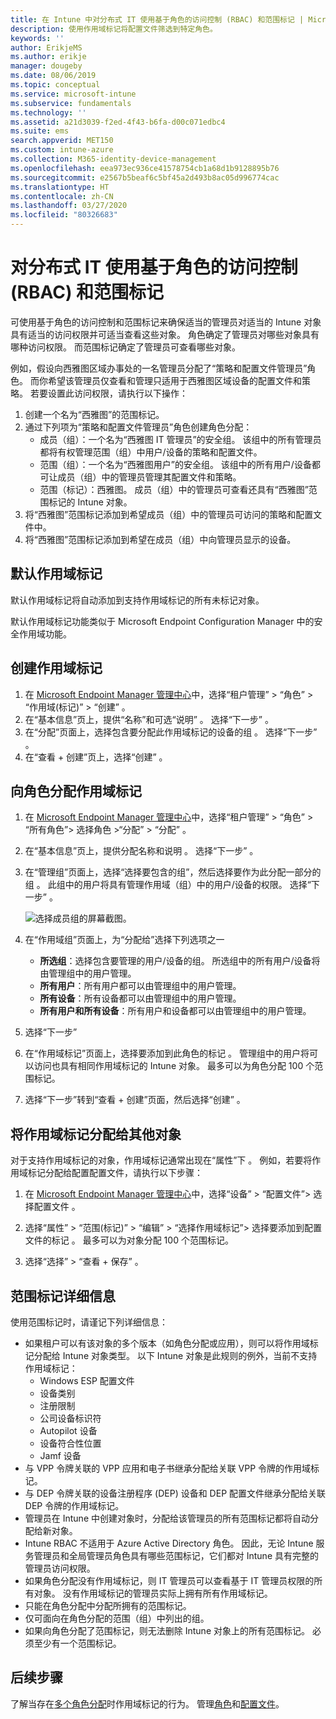 ```yaml
---
title: 在 Intune 中对分布式 IT 使用基于角色的访问控制 (RBAC) 和范围标记 | Microsoft Docs
description: 使用作用域标记将配置文件筛选到特定角色。
keywords: ''
author: ErikjeMS
ms.author: erikje
manager: dougeby
ms.date: 08/06/2019
ms.topic: conceptual
ms.service: microsoft-intune
ms.subservice: fundamentals
ms.technology: ''
ms.assetid: a21d3039-f2ed-4f43-b6fa-d00c071edbc4
ms.suite: ems
search.appverid: MET150
ms.custom: intune-azure
ms.collection: M365-identity-device-management
ms.openlocfilehash: eea973ec936ce41578754cb1a68d1b9128895b76
ms.sourcegitcommit: e2567b5beaf6c5bf45a2d493b8ac05d996774cac
ms.translationtype: HT
ms.contentlocale: zh-CN
ms.lasthandoff: 03/27/2020
ms.locfileid: "80326683"
---
```

# <a name="use-role-based-access-control-rbac-and-scope-tags-for-distributed-it"></a>对分布式 IT 使用基于角色的访问控制 (RBAC) 和范围标记

可使用基于角色的访问控制和范围标记来确保适当的管理员对适当的 Intune 对象具有适当的访问权限并可适当查看这些对象。 角色确定了管理员对哪些对象具有哪种访问权限。 而范围标记确定了管理员可查看哪些对象。

例如，假设向西雅图区域办事处的一名管理员分配了“策略和配置文件管理员”角色。 而你希望该管理员仅查看和管理只适用于西雅图区域设备的配置文件和策略。 若要设置此访问权限，请执行以下操作：

1. 创建一个名为“西雅图”的范围标记。
2. 通过下列项为“策略和配置文件管理员”角色创建角色分配： 
    - 成员（组）：一个名为“西雅图 IT 管理员”的安全组。 该组中的所有管理员都将有权管理范围（组）中用户/设备的策略和配置文件。
    - 范围（组）：一个名为“西雅图用户”的安全组。 该组中的所有用户/设备都可让成员（组）中的管理员管理其配置文件和策略。 
    - 范围（标记）：西雅图。 成员（组）中的管理员可查看还具有“西雅图”范围标记的 Intune 对象。
3. 将“西雅图”范围标记添加到希望成员（组）中的管理员可访问的策略和配置文件中。
4. 将“西雅图”范围标记添加到希望在成员（组）中向管理员显示的设备。 

## <a name="default-scope-tag"></a>默认作用域标记
默认作用域标记将自动添加到支持作用域标记的所有未标记对象。

默认作用域标记功能类似于 Microsoft Endpoint Configuration Manager 中的安全作用域功能。 

## <a name="to-create-a-scope-tag"></a>创建作用域标记

1. 在 [Microsoft Endpoint Manager 管理中心](https://go.microsoft.com/fwlink/?linkid=2109431)中，选择“租户管理” > “角色” > “作用域(标记)” > “创建”     。
2. 在“基本信息”页上，提供“名称”和可选“说明”    。 选择“下一步”  。
3. 在“分配”页面上，选择包含要分配此作用域标记的设备的组  。 选择“下一步”  。
4. 在“查看 + 创建”页上，选择“创建”   。

## <a name="to-assign-a-scope-tag-to-a-role"></a>向角色分配作用域标记

1. 在 [Microsoft Endpoint Manager 管理中心](https://go.microsoft.com/fwlink/?linkid=2109431)中，选择“租户管理” > “角色” > “所有角色”> 选择角色 >“分配” > “分配”      。
2. 在“基本信息”页上，提供分配名称和说明    。 选择“下一步”  。
3. 在“管理组”页面上，选择“选择要包含的组”，然后选择要作为此分配一部分的组   。 此组中的用户将具有管理作用域（组）中的用户/设备的权限。 选择“下一步”  。

    ![选择成员组的屏幕截图。](./media/scope-tags/select-member-groups.png)

4. 在“作用域组”页面上，为“分配给”选择下列选项之一  
    - **所选组**：选择包含要管理的用户/设备的组。 所选组中的所有用户/设备将由管理组中的用户管理。
    - **所有用户**：所有用户都可以由管理组中的用户管理。
    - **所有设备**：所有设备都可以由管理组中的用户管理。
    - **所有用户和所有设备**：所有用户和设备都可以由管理组中的用户管理。

5. 选择“下一步” 
6. 在“作用域标记”页面上，选择要添加到此角色的标记  。 管理组中的用户将可以访问也具有相同作用域标记的 Intune 对象。 最多可以为角色分配 100 个范围标记。
7. 选择“下一步”转到“查看 + 创建”页面，然后选择“创建”    。

## <a name="assign-scope-tags-to-other-objects"></a>将作用域标记分配给其他对象

对于支持作用域标记的对象，作用域标记通常出现在“属性”下  。 例如，若要将作用域标记分配给配置配置文件，请执行以下步骤：

1. 在 [Microsoft Endpoint Manager 管理中心](https://go.microsoft.com/fwlink/?linkid=2109431)中，选择“设备” > “配置文件”> 选择配置文件   。

2. 选择“属性” > “范围(标记)” > “编辑” > “选择作用域标记”> 选择要添加到配置文件的标记     。 最多可以为对象分配 100 个范围标记。
4. 选择“选择” > “查看 + 保存”   。

## <a name="scope-tag-details"></a>范围标记详细信息
使用范围标记时，请谨记下列详细信息： 

- 如果租户可以有该对象的多个版本（如角色分配或应用），则可以将作用域标记分配给 Intune 对象类型。
  以下 Intune 对象是此规则的例外，当前不支持作用域标记：
    - Windows ESP 配置文件
    - 设备类别
    - 注册限制
    - 公司设备标识符
    - Autopilot 设备
    - 设备符合性位置
    - Jamf 设备
- 与 VPP 令牌关联的 VPP 应用和电子书继承分配给关联 VPP 令牌的作用域标记。
- 与 DEP 令牌关联的设备注册程序 (DEP) 设备和 DEP 配置文件继承分配给关联 DEP 令牌的作用域标记。
- 管理员在 Intune 中创建对象时，分配给该管理员的所有范围标记都将自动分配给新对象。
- Intune RBAC 不适用于 Azure Active Directory 角色。 因此，无论 Intune 服务管理员和全局管理员角色具有哪些范围标记，它们都对 Intune 具有完整的管理员访问权限。
- 如果角色分配没有作用域标记，则 IT 管理员可以查看基于 IT 管理员权限的所有对象。 没有作用域标记的管理员实际上拥有所有作用域标记。
- 只能在角色分配中分配所拥有的范围标记。
- 仅可面向在角色分配的范围（组）中列出的组。
- 如果向角色分配了范围标记，则无法删除 Intune 对象上的所有范围标记。 必须至少有一个范围标记。

## <a name="next-steps"></a>后续步骤

了解当存在[多个角色分配](role-based-access-control.md#multiple-role-assignments)时作用域标记的行为。
管理[角色](role-based-access-control.md)和[配置文件](../configuration/device-profile-assign.md)。


